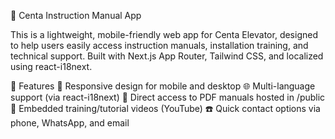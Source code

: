 📘 Centa Instruction Manual App

This is a lightweight, mobile-friendly web app for Centa Elevator, designed to help users easily access instruction manuals, installation training, and technical support.
Built with Next.js App Router, Tailwind CSS, and localized using react-i18next.

🚀 Features
📱 Responsive design for mobile and desktop
🌐 Multi-language support (via react-i18next)
📄 Direct access to PDF manuals hosted in /public
🎥 Embedded training/tutorial videos (YouTube)
☎️ Quick contact options via phone, WhatsApp, and email
